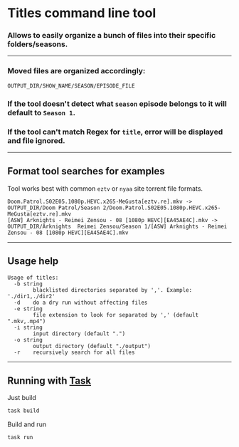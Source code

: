 # Titles command line tool
### Allows to easily organize a bunch of files into their specific folders/seasons.
---
### Moved files are organized accordingly:
```
OUTPUT_DIR/SHOW_NAME/SEASON/EPISODE_FILE
```
### If the tool doesn't detect what `season` episode belongs to it will default to `Season 1`.  
### If the tool can't match Regex for `title`, error will be displayed and file ignored.
---
## Format tool searches for examples
Tool works best with common `eztv` or `nyaa` site torrent file formats.
```
Doom.Patrol.S02E05.1080p.HEVC.x265-MeGusta[eztv.re].mkv -> OUTPUT_DIR/Doom Patrol/Season 2/Doom.Patrol.S02E05.1080p.HEVC.x265-MeGusta[eztv.re].mkv
[ASW] Arknights - Reimei Zensou - 08 [1080p HEVC][EA45AE4C].mkv -> OUTPUT_DIR/Arknights  Reimei Zensou/Season 1/[ASW] Arknights - Reimei Zensou - 08 [1080p HEVC][EA45AE4C].mkv
```
---
## Usage help
```
Usage of titles:
  -b string
        blacklisted directories separated by ','. Example: './dir1,./dir2'
  -d    do a dry run without affecting files
  -e string
        file extension to look for separated by ',' (default ".mkv,.mp4") 
  -i string
        input directory (default ".")
  -o string
        output directory (default "./output")
  -r    recursively search for all files
```
---
## Running with [Task](https://taskfile.dev/)
Just build
```sh
task build
```
Build and run
```sh
task run
```